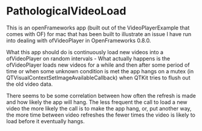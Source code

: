 PathologicalVideoLoad
=====================
This is an openFrameworks app (built out of the VideoPlayerExample that comes with OF) for mac that has been built to illustrate an issue I have run into dealing with ofVideoPlayer in OpenFrameworks 0.8.0.  

What this app should do is continuously load new videos into a ofVideoPlayer on random intervals - What actually happens is the ofVideoPlayer loads new videos for a while and then after some period of time or when some unknown condition is met the app hangs on a mutex (in QTVisualContextSetImageAvailableCallback) when QTKit tries to flush out the old video data.

There seems to be some correlation between how often the refresh is made and how likely the app will hang.  The less frequent the call to load a new video the more likely the call is to make the app hang, or, put another way, the more time between video refreshes the fewer times the video is likely to load before it eventually hangs.

